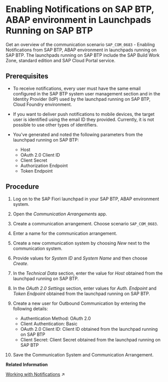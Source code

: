 <!-- loioba62b2a7a124454e8f4813137ac91639 -->

# Enabling Notifications on SAP BTP, ABAP environment in Launchpads Running on SAP BTP

Get an overview of the communication scenario `SAP_COM_0683` - Enabling Notifications from SAP BTP, ABAP environment in launchpads running on SAP BTP. The launchpads running on SAP BTP include the SAP Build Work Zone, standard edition and SAP Cloud Portal service.



<a name="loioba62b2a7a124454e8f4813137ac91639__prereq_ccr_dm1_xpb"/>

## Prerequisites

-   To receive notifications, every user must have the same email configured in the SAP BTP system user management section and in the Identity Provider \(IdP\) used by the launchpad running on SAP BTP, Cloud Foundry environment.

-   If you want to deliver push notifications to mobile devices, the target user is identified using the email ID they provided. Currently, it is not possible to use other types of identifiers.
-   You've generated and noted the following parameters from the launchpad running on SAP BTP:

    -   Host
    -   OAuth 2.0 Client ID
    -   Client Secret
    -   Authorization Endpoint
    -   Token Endpoint




<a name="loioba62b2a7a124454e8f4813137ac91639__steps_mch_pzl_g5b"/>

## Procedure

1.  Log on to the SAP Fiori launchpad in your SAP BTP, ABAP environment system.

2.  Open the *Communication Arrangements* app.

3.  Create a communication arrangement. Choose scenario `SAP_COM_0683`.

4.  Enter a name for the communication arrangement.

5.  Create a new communication system by choosing *New* next to the communication system.

6.  Provide values for *System ID* and *System Name* and then choose *Create*.

7.  In the *Technical Data* section, enter the value for *Host* obtained from the launchpad running on SAP BTP.

8.  In the *OAuth 2.0 Settings* section, enter values for *Auth. Endpoint* and *Token Endpoint* obtained from the launchpad running on SAP BTP.

9.  Create a new user for Outbound Communication by entering the following details:

    -   Authentication Method: OAuth 2.0
    -   Client Authentication: Basic
    -   OAuth 2.0 Client ID: Client ID obtained from the launchpad running on SAP BTP
    -   Client Secret: Client Secret obtained from the launchpad running on SAP BTP

10. Save the Communication System and Communication Arrangement.


**Related Information**  


[Working with Notifications](https://help.sap.com/viewer/fd8f9fda63fa4c7a92bb1d4b4ac5582c/Cloud/en-US/8a56c34ef855453b9768e0bb9ffac739.html "SAP Fiori launchpad provides a Notifications window that lets you know about important tasks and requests requiring your timely action or knowledge. They allow you to view immediate updates on the latest and most important events that are related to your business role.") :arrow_upper_right:

 <?sap-ot O2O class="- topic/link " href="9a800adaceb244e2a588925ee2485875.xml" text="" desc="" xtrc="link:2" xtrf="file:/home/builder/src/dita-all/jjq1673438782153/loio2080d0faf9d84ce6aa14caa4caa32935_en-US/src/content/localization/en-us/ba62b2a7a124454e8f4813137ac91639.xml" output-class="" outputTopicFile="file:/home/builder/tp.net.sf.dita-ot/2.3/plugins/com.elovirta.dita.markdown_1.3.0/xsl/dita2markdownImpl.xsl" ?> 

 <?sap-ot O2O class="- topic/link " href="76a8bf11d204458593658067fbcb6441.xml" text="" desc="" xtrc="link:3" xtrf="file:/home/builder/src/dita-all/jjq1673438782153/loio2080d0faf9d84ce6aa14caa4caa32935_en-US/src/content/localization/en-us/ba62b2a7a124454e8f4813137ac91639.xml" output-class="" outputTopicFile="file:/home/builder/tp.net.sf.dita-ot/2.3/plugins/com.elovirta.dita.markdown_1.3.0/xsl/dita2markdownImpl.xsl" ?> 

